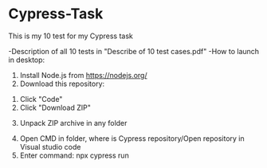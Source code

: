 # Cypress-Task
This is my 10 test for my Cypress task

-Description of all 10 tests in "Describe of 10 test cases.pdf"
-How to launch in desktop:

1. Install Node.js from https://nodejs.org/
2. Download this repository:
1) Click "Code"
2) Click "Download ZIP"
3. Unpack ZIP archive in any folder
4) Open CMD in folder, where is Cypress repository/Open repository in Visual studio code
5) Enter command: npx cypress run
